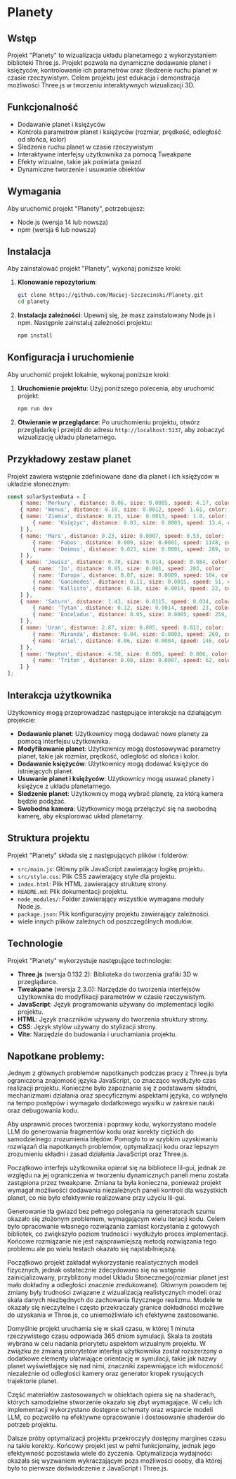 # Planety

## Wstęp

Projekt "Planety" to wizualizacja układu planetarnego z wykorzystaniem biblioteki Three.js. Projekt pozwala na dynamiczne dodawanie planet i księżyców, kontrolowanie ich parametrów oraz śledzenie ruchu planet w czasie rzeczywistym. Celem projektu jest edukacja i demonstracja możliwości Three.js w tworzeniu interaktywnych wizualizacji 3D.

## Funkcjonalność

- Dodawanie planet i księżyców
- Kontrola parametrów planet i księżyców (rozmiar, prędkość, odległość od słońca, kolor)
- Śledzenie ruchu planet w czasie rzeczywistym
- Interaktywne interfejsy użytkownika za pomocą Tweakpane
- Efekty wizualne, takie jak poświata gwiazd
- Dynamiczne tworzenie i usuwanie obiektów

## Wymagania

Aby uruchomić projekt "Planety", potrzebujesz:

- Node.js (wersja 14 lub nowsza)
- npm (wersja 6 lub nowsza)

## Instalacja

Aby zainstalować projekt "Planety", wykonaj poniższe kroki:

1. **Klonowanie repozytorium**:
    ```bash
    git clone https://github.com/Maciej-Szczecinski/Planety.git
    cd planety
    ```

2. **Instalacja zależności**:
    Upewnij się, że masz zainstalowany Node.js i npm. Następnie zainstaluj zależności projektu:
    ```bash
    npm install
    ```

## Konfiguracja i uruchomienie

Aby uruchomić projekt lokalnie, wykonaj poniższe kroki:

1. **Uruchomienie projektu**:
    Użyj poniższego polecenia, aby uruchomić projekt:
    ```bash
    npm run dev
    ```

2. **Otwieranie w przeglądarce**:
    Po uruchomieniu projektu, otwórz przeglądarkę i przejdź do adresu `http://localhost:5137`, aby zobaczyć wizualizację układu planetarnego.

## Przykładowy zestaw planet

Projekt zawiera wstępnie zdefiniowane dane dla planet i ich księżyców w układzie słonecznym:

```javascript
const solarSystemData = [
    { name: 'Merkury', distance: 0.06, size: 0.0005, speed: 4.17, color: '#aaaaaa', moons: [] },
    { name: 'Wenus', distance: 0.10, size: 0.0012, speed: 1.61, color: '#ffcc66', moons: [] },
    { name: 'Ziemia', distance: 0.15, size: 0.0013, speed: 1.0, color: '#3388ff', moons: [
        { name: 'Księżyc', distance: 0.03, size: 0.0003, speed: 13.4, color: '#cccccc' }
    ] },
    { name: 'Mars', distance: 0.23, size: 0.0007, speed: 0.53, color: '#ff5522', moons: [
        { name: 'Fobos', distance: 0.009, size: 0.0001, speed: 1148, color: '#888888' },
        { name: 'Deimos', distance: 0.023, size: 0.0001, speed: 289, color: '#999999' }
    ] },
    { name: 'Jowisz', distance: 0.78, size: 0.014, speed: 0.084, color: '#ffaa77', moons: [
        { name: 'Io', distance: 0.05, size: 0.001, speed: 203, color: '#ff9900' },
        { name: 'Europa', distance: 0.07, size: 0.0009, speed: 104, color: '#ccccff' },
        { name: 'Ganimedes', distance: 0.11, size: 0.0015, speed: 51, color: '#bbbbbb' },
        { name: 'Kallisto', distance: 0.18, size: 0.0014, speed: 22, color: '#aaaaaa' }
    ] },
    { name: 'Saturn', distance: 1.43, size: 0.0115, speed: 0.034, color: '#ffdd99', moons: [
        { name: 'Tytan', distance: 0.12, size: 0.0014, speed: 23, color: '#ffcc66' },
        { name: 'Enceladus', distance: 0.05, size: 0.0005, speed: 259, color: '#ffffff' }
    ] },
    { name: 'Uran', distance: 2.87, size: 0.005, speed: 0.012, color: '#99ccff', moons: [
        { name: 'Miranda', distance: 0.04, size: 0.0003, speed: 260, color: '#bbbbbb' },
        { name: 'Ariel', distance: 0.06, size: 0.0004, speed: 146, color: '#cccccc' }
    ] },
    { name: 'Neptun', distance: 4.50, size: 0.005, speed: 0.006, color: '#3366ff', moons: [
        { name: 'Triton', distance: 0.08, size: 0.0007, speed: 62, color: '#99ccff' }
    ] }
];
```

## Interakcja użytkownika

Użytkownicy mogą przeprowadzać następujące interakcje na działającym projekcie:

- **Dodawanie planet**: Użytkownicy mogą dodawać nowe planety za pomocą interfejsu użytkownika.
- **Modyfikowanie planet**: Użytkownicy mogą dostosowywać parametry planet, takie jak rozmiar, prędkość, odległość od słońca i kolor.
- **Dodawanie księżyców**: Użytkownicy mogą dodawać księżyce do istniejących planet.
- **Usuwanie planet i księżyców**: Użytkownicy mogą usuwać planety i księżyce z układu planetarnego.
- **Śledzenie planet**: Użytkownicy mogą wybrać planetę, za którą kamera będzie podążać.
- **Swobodna kamera**: Użytkownicy mogą przełączyć się na swobodną kamerę, aby eksplorować układ planetarny.

## Struktura projektu

Projekt "Planety" składa się z następujących plików i folderów:

- `src/main.js`: Główny plik JavaScript zawierający logikę projektu.
- `src/style.css`: Plik CSS zawierający style dla projektu.
- `index.html`: Plik HTML zawierający strukturę strony.
- `README.md`: Plik dokumentacji projektu.
- `node_modules/`: Folder zawierający wszystkie wymagane moduły Node.js.
- `package.json`: Plik konfiguracyjny projektu zawierający zależności.
- wiele innych plików zależnych od poszczególnych modułów.

## Technologie

Projekt "Planety" wykorzystuje następujące technologie:

- **Three.js** (wersja 0.132.2): Biblioteka do tworzenia grafiki 3D w przeglądarce.
- **Tweakpane** (wersja 2.3.0): Narzędzie do tworzenia interfejsów użytkownika do modyfikacji parametrów w czasie rzeczywistym.
- **JavaScript**: Język programowania używany do implementacji logiki projektu.
- **HTML**: Język znaczników używany do tworzenia struktury strony.
- **CSS**: Język stylów używany do stylizacji strony.
- **Vite**: Narzędzie do budowania i uruchamiania projektu.

## Napotkane problemy:

Jednym z głównych problemów napotkanych podczas pracy z Three.js była ograniczona znajomość języka JavaScript, co znacząco wydłużyło czas realizacji projektu. Konieczne było zapoznanie się z podstawami składni, mechanizmami działania oraz specyficznymi aspektami języka, co wpłynęło na tempo postępów i wymagało dodatkowego wysiłku w zakresie nauki oraz debugowania kodu.

Aby usprawnić proces tworzenia i poprawy kodu, wykorzystano modele LLM do generowania fragmentów kodu oraz korekty ciężkich do samodzielnego zrozumienia błędów. Pomogło to w szybkim uzyskiwaniu rozwiązań dla napotkanych problemów, optymalizacji kodu oraz lepszym zrozumieniu składni i zasad działania JavaScript oraz Three.js.

Początkowo interfejs użytkownika opierał się na bibliotece lil-gui, jednak ze względu na jej ograniczenia w tworzeniu dynamicznych paneli menu została zastąpiona przez tweakpane. Zmiana ta była konieczna, ponieważ projekt wymagał możliwości dodawania niezależnych paneli kontroli dla wszystkich planet, co nie było efektywnie realizowane przy użyciu lil-gui.

Generowanie tła gwiazd bez pełnego polegania na generatorach szumu okazało się złożonym problemem, wymagającym wielu iteracji kodu. Celem było opracowanie własnego rozwiązania zamiast korzystania z gotowych bibliotek, co zwiększyło poziom trudności i wydłużyło proces implementacji. Końcowe rozmiązanie nie jest najsprawniejszą metodą rozwiązania tego problemu ale po wielu testach okazało się najstabilniejszą. 

Początkowo projekt zakładał wykorzystanie realistycznych modeli fizycznych, jednak ostatecznie zdecydowano się na wstępnie zainicjalizowany, przybliżony model Układu Słonecznego(rozmiar planet jest mało dokładny a odległości znacznie zredukowane). Głównym powodem tej zmiany były trudności związane z wizualizacją realistycznych modeli oraz skala danych niezbędnych do zachowania fizycznego realizmu. Modele te okazały się nieczytelne i często przekraczały granice dokładności możliwe do uzyskania w Three.js, co uniemożliwiało ich efektywne zastosowanie.

Domyślnie projekt uruchamia się w skali czasu, w której 1 minuta rzeczywistego czasu odpowiada 365 dniom symulacji. Skala ta została wybrana w celu nadania priorytetu aspektom wizualnym projektu. W związku ze zmianą priorytetów interfejs użytkownika został rozszerzony o dodatkowe elementy ułatwiające orientację w symulacji, takie jak nazwy planet wyświetlające się nad nimi, znaczniki zapewniające ich widoczność niezależnie od odległości kamery oraz generator kropek rysujących trajektorie planet.

Część materiałów zastosowanych w obiektach opiera się na shaderach, których samodzielne stworzenie okazało się zbyt wymagające. W celu ich implementacji wykorzystano dostępne schematy oraz wsparcie modeli LLM, co pozwoliło na efektywne opracowanie i dostosowanie shaderów do potrzeb projektu.

Dalsze próby optymalizacji projektu przekroczyły dostępny margines czasu na takie korekty. Końcowy projekt jest w pełni funkcjonalny, jednak jego efektywność pozostawia wiele do życzenia. Optymalizacja wydajności okazała się wyzwaniem wykraczającym poza możliwości osoby, dla której było to pierwsze doświadczenie z JavaScript i Three.js.

